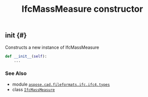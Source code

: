 ﻿---
title: IfcMassMeasure constructor
second_title: Aspose.CAD for Python via .NET API References
description: 
type: docs
weight: 10
url: /python-net/aspose.cad.fileformats.ifc.ifc4.types/ifcmassmeasure/__init__/
is_root: false
---

## __init__ {#}

Constructs a new instance of IfcMassMeasure



```python
def __init__(self):
    ...
```





### See Also
* module [`aspose.cad.fileformats.ifc.ifc4.types`](../../)
* class [`IfcMassMeasure`](/cad/python-net/aspose.cad.fileformats.ifc.ifc4.types/ifcmassmeasure)

